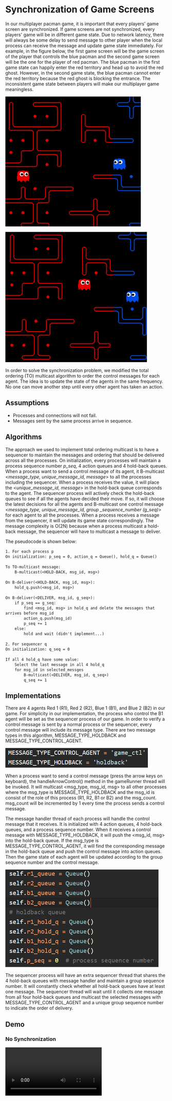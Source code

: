 # Synchronization of Game Screens

In our multiplayer pacman game, it is important that every players' game screen are synchronized. If game screens are not synchronized, every players' game will be in different game state. Due to network latency, there will always be some delay to send message to other player when the local process can receive the message and update game state immediately.  For example, in the figure below, the first game screen will be the game screen of the player that controls the blue pacman and the second game screen will be the one for the player of red pacman. The blue pacman in the first game state can happily enter the red territory and head up to avoid the red ghost. However, in the second game state, the blue pacman cannot enter the red territory because the red ghost is blocking the entrance. The inconsistent game state between   players will make our multiplayer game meaningless.

![unsync1](image/unsync1.png)

![unsync2](image/unsync2.png)

In order to solve the synchronization problem, we modified the total ordering (TO) multicast algorithm to order the control messages for each agent. The idea is to update the state of the agents in the same frequency. No one can move another step until every other agent has taken an action.

## Assumptions

* Processes and connections will not fail.
* Messages sent by the same process arrive in sequence.

## Algorithms

The approach we used to implement total ordering multicast is to have a sequencer to maintain the messages and ordering that should be delivered across all the processes. On initialization, every processes will maintain a process sequence number *p_seq*, 4 action queues and 4 hold-back queues. When a process want to send a control message of its agent, it B-multicast <*message_type, unique_message_id, message*> to all the processes including the sequencer. When a process receives the value, it will place the <*unique_message_id, message*> in the hold-back queue corresponds to the agent. The sequencer process will actively check the hold-back queues to see if all the agents have decided their move. If so, it will choose the latest decisions for all the agents and B-multicast one control message <*message_type, unique_message_id, group _sequence_number (g_seq)*>  for each agent to all the processes. When a process receives a message from the sequencer, it will update its game state correspondingly. The message complexity is O(2N) because when a process multicast a hold-back message, the sequencer will have to multicast a message to deliver.

The pseudocode is shown below:

```
1. For each process p
On initialization: p_seq = 0, action_q = Queue(), hold_q = Queue()

To TO-multicast message:
	B-multicast(<HOLD-BACK, msg_id, msg>)

On B-deliver(<HOLD-BACK, msg_id, msg>):
	hold_q.push(<msg_id, msg>)

On B-deliver(<DELIVER, msg_id, g_seq>):
	if p_seq == g_seq:
		find <msg_id, msg> in hold_q and delete the messages that arrives before msg_id
		action_q.push(msg_id)
		p_seq += 1
	else:
		hold and wait (didn't implement...)

2. For sequencer q
On initialization: q_seq = 0

If all 4 hold_q have some value:
	Select the last message in all 4 hold_q
	for msg_id in selected_messges
        B-multicast(<DELIVER, msg_id, q_seq>)
        q_seq += 1
```

## Implementations

There are 4 agents Red 1 (R1), Red 2 (R2), Blue 1 (B1), and Blue 2 (B2) in our game. For simplicity in our implementation, the process who control the B1 agent will be set as the sequencer process of our game. In order to verify a control message is sent by a normal process or the sequencer, every control message will include its message type. There are two message types in this algorithm, MESSAGE_TYPE_HOLDBACK and MESSAGE_TYPE_CONTROL_AGENT.

![msg_type](image/msg_type.png)

When a process want to send a control message (press the arrow keys on keyboard), the handleArrowControl() method in the gameRunner thread will be invoked. It will multicast <msg_type, msg_id, msg> to all other processes where the msg_type is MESSAGE_TYPE_HOLDBACK and the msg_id is consist of the role of this process (R1, R2, B1 or B2) and the msg_count. msg_count will be incremented by 1 every time the process sends a control message.

The message handler thread of each process will handle the control message that it receives. It is initialized with 4  action queues, 4 hold-back queues, and a process sequence number. When it receives a control message with MESSAGE_TYPE_HOLDBACK, it will push the <msg_id, msg> into the hold-back queue. If the msg_type is MESSAGE_TYPE_CONTROL_AGENT, it will find the corresponding message in the hold-back queue and push the control message into action queues. Then the game state of each agent will be updated according to the group sequence number and the control message.

![queues](image/queues.png)

The sequencer process will have an extra sequencer thread that shares the 4 hold-back queues with message handler and maintain a group sequence number. It will constantly check whether all hold-back queues have at least one message. The sequencer thread will wait until it collects one message from all four hold-back queues and  multicast the selected messages with MESSAGE_TYPE_CONTROL_AGENT and a unique group sequence number to indicate the order of delivery.

## Demo

### No Synchronization

<video controls="true" allowfullscreen="true" src="video/no_ordering.mp4" type="video/mps">

### Synchronization

<video controls="true" allowfullscreen="true" src="video/ordering.mp4" type="video/mps">



## Reference
